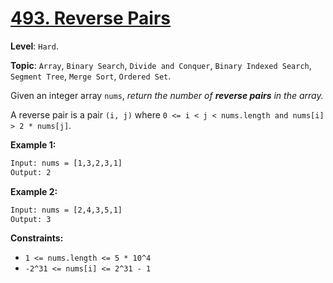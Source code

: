 # [493. Reverse Pairs](https://leetcode.com/problems/reverse-pairs/)

**Level**: `Hard`.

**Topic**: `Array`, `Binary Search`, `Divide and Conquer`, `Binary Indexed Search`, `Segment Tree`, `Merge Sort`, `Ordered Set`.

Given an integer array `nums`, _return the number of **reverse pairs** in the array._

A reverse pair is a pair `(i, j)` where `0 <= i < j < nums.length and nums[i] > 2 * nums[j]`.

**Example 1:**

```txt
Input: nums = [1,3,2,3,1]
Output: 2
```

**Example 2:**

```txt
Input: nums = [2,4,3,5,1]
Output: 3
 ```

**Constraints:**

- `1 <= nums.length <= 5 * 10^4`
- `-2^31 <= nums[i] <= 2^31 - 1`
